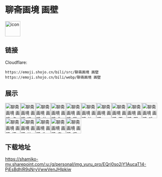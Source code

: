 # 聊斋画境 画壁
<img src="https://emoji.shojo.cn/bili/src/聊斋画境 画壁/icon.png" width="50" height="50" alt="icon">

## 链接
Cloudflare:
```
https://emoji.shojo.cn/bili/src/聊斋画境 画壁
https://emoji.shojo.cn/bili/webp/聊斋画境 画壁
```
## 展示
<img src="https://emoji.shojo.cn/bili/src/聊斋画境 画壁/聊斋画境 画壁-点赞.png" width="50" height="50" alt="聊斋画境 画壁-点赞"><img src="https://emoji.shojo.cn/bili/src/聊斋画境 画壁/聊斋画境 画壁-呜呜呜.png" width="50" height="50" alt="聊斋画境 画壁-呜呜呜"><img src="https://emoji.shojo.cn/bili/src/聊斋画境 画壁/聊斋画境 画壁-什么.png" width="50" height="50" alt="聊斋画境 画壁-什么"><img src="https://emoji.shojo.cn/bili/src/聊斋画境 画壁/聊斋画境 画壁-你再说.png" width="50" height="50" alt="聊斋画境 画壁-你再说"><img src="https://emoji.shojo.cn/bili/src/聊斋画境 画壁/聊斋画境 画壁-灰头土脸.png" width="50" height="50" alt="聊斋画境 画壁-灰头土脸"><img src="https://emoji.shojo.cn/bili/src/聊斋画境 画壁/聊斋画境 画壁-达咩达咩.png" width="50" height="50" alt="聊斋画境 画壁-达咩达咩"><img src="https://emoji.shojo.cn/bili/src/聊斋画境 画壁/聊斋画境 画壁-what？.png" width="50" height="50" alt="聊斋画境 画壁-what？"><img src="https://emoji.shojo.cn/bili/src/聊斋画境 画壁/聊斋画境 画壁-不好笑.png" width="50" height="50" alt="聊斋画境 画壁-不好笑"><img src="https://emoji.shojo.cn/bili/src/聊斋画境 画壁/聊斋画境 画壁-啊这.png" width="50" height="50" alt="聊斋画境 画壁-啊这"><img src="https://emoji.shojo.cn/bili/src/聊斋画境 画壁/聊斋画境 画壁-难受.png" width="50" height="50" alt="聊斋画境 画壁-难受"><img src="https://emoji.shojo.cn/bili/src/聊斋画境 画壁/聊斋画境 画壁-坏坏.png" width="50" height="50" alt="聊斋画境 画壁-坏坏"><img src="https://emoji.shojo.cn/bili/src/聊斋画境 画壁/聊斋画境 画壁-纳尼.png" width="50" height="50" alt="聊斋画境 画壁-纳尼"><img src="https://emoji.shojo.cn/bili/src/聊斋画境 画壁/聊斋画境 画壁-生气.png" width="50" height="50" alt="聊斋画境 画壁-生气"><img src="https://emoji.shojo.cn/bili/src/聊斋画境 画壁/聊斋画境 画壁-亲亲.png" width="50" height="50" alt="聊斋画境 画壁-亲亲"><img src="https://emoji.shojo.cn/bili/src/聊斋画境 画壁/聊斋画境 画壁-叹气.png" width="50" height="50" alt="聊斋画境 画壁-叹气">

## 下载地址

https://shamiko-my.sharepoint.com/:u:/g/personal/img_yuru_pro/EQrj0so2jY1AucaT14-PjEsBdhlR9sNryVwwVenJHlpkiw